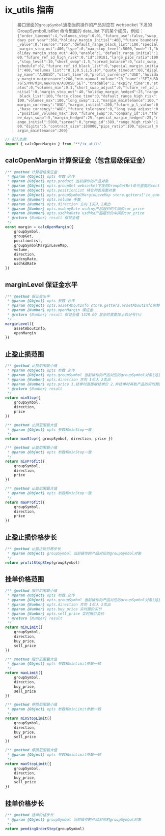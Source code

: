 # ix_utils 指南

> 接口里面的`groupSymbol`通指当前操作的产品对应在 websocket 下发的 GroupSymbolListRet 命令里面的 data_list 下的某个成员，例如：`{"order_timeout":4,"volumes_step":0.01,"future_use":false,"swap_days_per_year":360,"holiday_margin_initial":400,"future_boundary_value":0,"source":"105","default_range_black_list":100,"special_margin_stop_out":400,"type":0,"max_stop_level":5000,"mode":1,"holiday_margin_stop_out":400,"enable":1,"default_range_initial":100,"future_ref_id_high_risk":0,"id":30181,"large_pips_ratio":100,"stop_level":10,"short_swap":1.5,"spread_balance":0,"calc_swap_schedule":62,"future_ref_id_black_list":0,"special_margin_initial":400,"volumes_list":"0.1;0.5;1;5;10","quote_timeout":60,"display_name":"AUDUSD","start_time":0,"profit_currency":"USD","holiday_margin_maintenance":200,"min_manual_volume":20,"name":"SET/USD/GTS/MM/MIN.new/0/A/AUDUSD_SET","tradable":1,"expiry_time":0,"status":0,"volumes_min":0.1,"short_swap_adjust":0,"future_ref_id_initial":0,"margin_stop_out":40,"holiday_margin_hedged":25,"range_black_list":100,"force_close_time":0,"default_range_high_risk":100,"volumes_max":100,"long_swap":1.2,"margin_maintenance":100,"margin_currency":"USD","margin_initial":200,"future_p_l_value":0,"base_currency":"AUD","future_tolerance":0,"long_swap_adjust":0,"position_volumes_max":100,"future_swap":0,"company_id":14,"three_days_swap":5,"margin_hedged":25,"special_margin_hedged":25,"range_initial":5000,"spread":0,"group_id":389,"range_high_risk":100,"digits":5,"contract_size":100000,"pips_ratio":100,"special_margin_maintenance":200}`

```js
// 引入依赖
import { calcOpenMargin } from '**/ix_utils'
```

## calcOpenMargin 计算保证金（包含层级保证金）

```js
/** @method 计算层级保证金
 * @param {Object} opts 参数 必传
 * @param {Object} opts.product 当前操作的产品对象
 * @param {Object} opts.groupGet websocket下发的GroupGetRet命令里面的content完整对象
 * @param {Object} opts.positionList 持仓列表完整对象
 * @param {Object} opts.groupSymbolMarginLeveMap store.getters['ix_quote/groupSymbolMarginLeveMap]完整对象
 * @param {Number} opts.volume 手数
 * @param {Number} opts.direction 方向 1买入 2卖出
 * @param {Number} opts.usdcnyRate usdcny产品报价的中间价cur_price
 * @param {Number} opts.usdhkdRate usdhkd产品报价的中间价cur_price
 * @return {Number} result 保证金值
 */
const margin = calcOpenMargin({
    groupSymbol,
    groupGet,
    positionList,
    groupSymbolMarginLeveMap,
    volume,
    direction,
    usdcnyRate,
    usdhkdRate
})
```

## marginLevel 保证金水平

```js
/** @method 保证金水平
 * @param {Object} opts 参数 必传
 * @param {Object} opts.assetAboutInfo store.getters.assetAboutInfo完整对象
 * @param {Number} opts.openMargin 保证金
 * @return {Number} result 保证金值 1328.00 显示时需要加上百分号(%)
 */
marginLevel({
    assetAboutInfo,
    openMargin
})
```

## 止盈止损范围

```js
/** @method 止损范围最小值
 * @param {Object} opts 参数 必传
 * @param {Object} opts.groupSymbol 当前操作的产品对应的groupSymbol对象(这里需要取store.state.ix_quote.product_map下面对应产品的groupSymbol属性)
 * @param {Number} opts.direction 方向 1买入 2卖出
 * @param {Number} opts.price 1.挂单时直接取挂单价 2.非挂单时再取产品的实时报价，买方向时传b1，卖方向时传a1
 * @return {Number} result
 */
return minStop({
    groupSymbol,
    direction,
    price
})

/** @method 止损范围最大值
 * @param {Object} opts 参数和minStop一致
 */
return maxStop({ groupSymbol, direction, price })

/** @method 止盈范围最小值
 * @param {Object} opts 参数和minStop一致
 */
return minProfit({
    groupSymbol,
    direction,
    price
})

/** @method 止盈范围最大值
 * @param {Object} opts 参数和minStop一致
 */
return maxProfit({
    groupSymbol,
    direction,
    price
})
```

## 止盈止损价格步长

```js
/** @method 止盈止损价格步长
 * @param {Object} groupSymbol 当前操作的产品对应的groupSymbol对象
 */
return profitStopStep(groupSymbol)
```

## 挂单价格范围

```js
/** @method 限价范围最小值
 * @param {Object} opts 参数 必传
 * @param {Object} opts.groupSymbol 当前操作的产品对应的groupSymbol对象(这里需要取store.state.ix_quote.product_map下面对应产品的groupSymbol属性)
 * @param {Number} opts.direction 方向 1买入 2卖出
 * @param {Number} opts.buy_price 实时报价买价
 * @param {Number} opts.sell_price 实时报价卖价
 * @return {Number} result
 */
return minLimit({
    groupSymbol,
    direction,
    buy_price,
    sell_price
})

/** @method 限价范围最大值
 * @param {Object} opts 参数和minLimit参数一致
 */
return maxLimit({
    groupSymbol,
    direction,
    buy_price,
    sell_price
})

/** @method 停损范围最小值
 * @param {Object} opts 参数和minLimit参数一致
 */
return minStopLimit({
    groupSymbol,
    direction,
    buy_price,
    sell_price
})

/** @method 停损范围最大值
 * @param {Object} opts 参数和minLimit参数一致
 */
return maxStopLimit({
    groupSymbol,
    direction,
    buy_price,
    sell_price
})
```

## 挂单价格步长

```js
/** @method 挂单价格步长
 * @param {Object} groupSymbol 当前操作的产品对应的groupSymbol对象
 */
return pendingOrderStep(groupSymbol)
```
